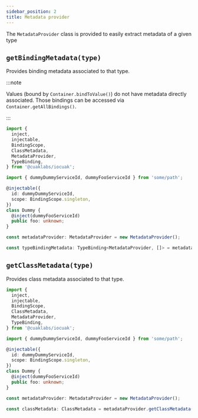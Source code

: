 ```yaml
---
sidebar_position: 2
title: Metadata provider
---
```


The `MetadataProvider` class is provided to easily extract metadata of a given type

## `getBindingMetadata(type)`

Provides binding metadata associated to that type.

:::note

Values (bound by `Container.bindToValue()`) do not have metadata directly associated. Those bindings can be accessed via `Container.getAllBindings()`.

:::

```ts
import {
  inject,
  injectable,
  BindingScope,
  ClassMetadata,
  MetadataProvider,
  TypeBinding,
} from '@cuaklabs/iocuak';

import { dummyDummyServiceId, dummyFooServiceId } from 'some/path';

@injectable({
  id: dummyDummyServiceId,
  scope: BindingScope.singleton,
})
class Dummy {
  @inject(dummyFooServiceId)
  public foo: unknown;
}

const metadataProvider: MetadataProvider = new MetadataProvider();

const typeBindingMetadata: TypeBinding<MetadataProvider, []> = metadataProvider.getBindingMetadata(Dummy);
```

## `getClassMetadata(type)`

Provides class metadata associated to that type.

```ts
import {
  inject,
  injectable,
  BindingScope,
  ClassMetadata,
  MetadataProvider,
  TypeBinding,
} from '@cuaklabs/iocuak';

import { dummyDummyServiceId, dummyFooServiceId } from 'some/path';

@injectable({
  id: dummyDummyServiceId,
  scope: BindingScope.singleton,
})
class Dummy {
  @inject(dummyFooServiceId)
  public foo: unknown;
}

const metadataProvider: MetadataProvider = new MetadataProvider();

const classMetadata: ClassMetadata = metadataProvider.getClassMetadata(Dummy);
```
